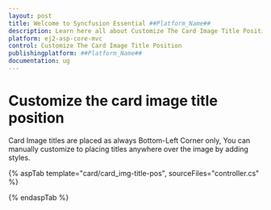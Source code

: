 ```yaml
---
layout: post
title: Welcome to Syncfusion Essential ##Platform_Name##
description: Learn here all about Customize The Card Image Title Position of Syncfusion Essential ##Platform_Name## widgets based on HTML5 and jQuery.
platform: ej2-asp-core-mvc
control: Customize The Card Image Title Position
publishingplatform: ##Platform_Name##
documentation: ug
---
```



# Customize the card image title position

Card Image titles are placed as always Bottom-Left Corner only, You can manually customize to placing titles anywhere over the image by adding styles.

{% aspTab template="card/card_img-title-pos", sourceFiles="controller.cs" %}

{% endaspTab %}
